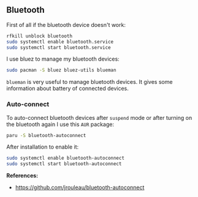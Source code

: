 ## Bluetooth

First of all if the bluetooth device doesn't work:

```bash
rfkill unblock bluetooth
sudo systemctl enable bluetooth.service
sudo systemctl start bluetooth.service
```

I use bluez to manage my bluetooth devices:

```bash
sudo pacman -S bluez bluez-utils blueman
```

`blueman` is very useful to manage bluetooth devices. It gives some information about battery of connected devices.

### Auto-connect

To auto-connect bluetooth devices after `suspend` mode or after turning on the bluetooth again I use this `AUR` package:

```bash
paru -S bluetooth-autoconnect
```

After installation to enable it:

```bash
sudo systemctl enable bluetooth-autoconnect
sudo systemctl start bluetooth-autoconnect
```

**References:**

- <https://github.com/jrouleau/bluetooth-autoconnect>

